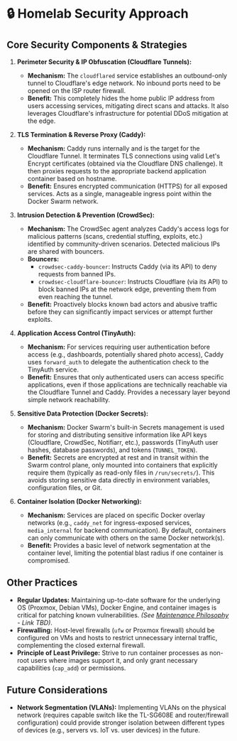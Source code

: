 # 🔒 Homelab Security Approach

## Core Security Components & Strategies
1.  **Perimeter Security & IP Obfuscation (Cloudflare Tunnels):**
    * **Mechanism:** The `cloudflared` service establishes an outbound-only tunnel to Cloudflare's edge network. No inbound ports need to be opened on the ISP router firewall.
    * **Benefit:** This completely hides the home public IP address from users accessing services, mitigating direct scans and attacks. It also leverages Cloudflare's infrastructure for potential DDoS mitigation at the edge.

2.  **TLS Termination & Reverse Proxy (Caddy):**
    * **Mechanism:** Caddy runs internally and is the target for the Cloudflare Tunnel. It terminates TLS connections using valid Let's Encrypt certificates (obtained via the Cloudflare DNS challenge). It then proxies requests to the appropriate backend application container based on hostname.
    * **Benefit:** Ensures encrypted communication (HTTPS) for all exposed services. Acts as a single, manageable ingress point within the Docker Swarm network.

3.  **Intrusion Detection & Prevention (CrowdSec):**
    * **Mechanism:** The CrowdSec agent analyzes Caddy's access logs for malicious patterns (scans, credential stuffing, exploits, etc.) identified by community-driven scenarios. Detected malicious IPs are shared with bouncers.
    * **Bouncers:**
        * `crowdsec-caddy-bouncer`: Instructs Caddy (via its API) to deny requests from banned IPs.
        * `crowdsec-cloudflare-bouncer`: Instructs Cloudflare (via its API) to block banned IPs at the network edge, preventing them from even reaching the tunnel.
    * **Benefit:** Proactively blocks known bad actors and abusive traffic before they can significantly impact services or attempt further exploits.

4.  **Application Access Control (TinyAuth):**
    * **Mechanism:** For services requiring user authentication before access (e.g., dashboards, potentially shared photo access), Caddy uses `forward_auth` to delegate the authentication check to the TinyAuth service.
    * **Benefit:** Ensures that only authenticated users can access specific applications, even if those applications are technically reachable via the Cloudflare Tunnel and Caddy. Provides a necessary layer beyond simple network reachability.

5.  **Sensitive Data Protection (Docker Secrets):**
    * **Mechanism:** Docker Swarm's built-in Secrets management is used for storing and distributing sensitive information like API keys (Cloudflare, CrowdSec, Notifiarr, etc.), passwords (TinyAuth user hashes, database passwords), and tokens (`TUNNEL_TOKEN`).
    * **Benefit:** Secrets are encrypted at rest and in transit within the Swarm control plane, only mounted into containers that explicitly require them (typically as read-only files in `/run/secrets/`). This avoids storing sensitive data directly in environment variables, configuration files, or Git.

6.  **Container Isolation (Docker Networking):**
    * **Mechanism:** Services are placed on specific Docker overlay networks (e.g., `caddy_net` for ingress-exposed services, `media_internal` for backend communication). By default, containers can only communicate with others on the same Docker network(s).
    * **Benefit:** Provides a basic level of network segmentation at the container level, limiting the potential blast radius if one container is compromised.

## Other Practices
* **Regular Updates:** Maintaining up-to-date software for the underlying OS (Proxmox, Debian VMs), Docker Engine, and container images is critical for patching known vulnerabilities. *(See [Maintenance Philosophy](./maintenance.md) - Link TBD)*.
* **Firewalling:** Host-level firewalls (`ufw` or Proxmox firewall) should be configured on VMs and hosts to restrict unnecessary internal traffic, complementing the closed external firewall.
* **Principle of Least Privilege:** Strive to run container processes as non-root users where images support it, and only grant necessary capabilities (`cap_add`) or permissions.

## Future Considerations
* **Network Segmentation (VLANs):** Implementing VLANs on the physical network (requires capable switch like the TL-SG608E and router/firewall configuration) could provide stronger isolation between different types of devices (e.g., servers vs. IoT vs. user devices) in the future.
